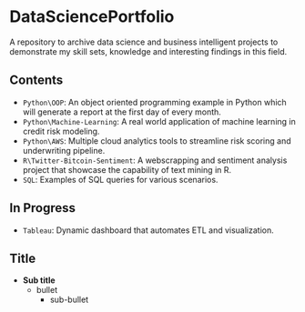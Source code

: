 # DataSciencePortfolio
A repository to archive data science and business intelligent projects to demonstrate my skill sets, knowledge and interesting findings in this field.

## Contents
* `Python\OOP`: An object oriented programming example in Python which will generate a report at the first day of every month.
* `Python\Machine-Learning`: A real world application of machine learning in credit risk modeling.
* `Python\AWS`: Multiple cloud analytics tools to streamline risk scoring and underwriting pipeline.
* `R\Twitter-Bitcoin-Sentiment`: A webscrapping and sentiment analysis project that showcase the capability of text mining in R.
* `SQL`: Examples of SQL queries for various scenarios.

## In Progress
* `Tableau`: Dynamic dashboard that automates ETL and visualization.

## Title
* __Sub title__
  * bullet
    * sub-bullet
